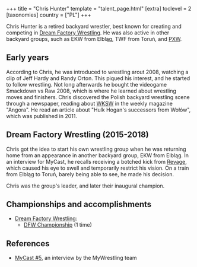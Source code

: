 +++
title = "Chris Hunter"
template = "talent_page.html"
[extra]
toclevel = 2
[taxonomies]
country = ["PL"]
+++

Chris Hunter is a retired backyard wrestler, best known for creating and competing in [Dream Factory Wrestling](@/o/dfw.md). He was also active in other backyard groups, such as EKW from Elbląg, TWF from Toruń, and [PXW](@/o/pxw.md).

## Early years

According to Chris, he was introduced to wrestling arout 2008, watching a clip of Jeff Hardy and Randy Orton. This piqued his interest, and he started to follow wrestling. Not long afterwards he bought the videogame Smackdown vs Raw 2008, which is where he learned about wrestling moves and finishers. Chris discovered the Polish backyard wrestling scene through a newspaper, reading about [WKSW](@/o/wksw.md) in the weekly magazine "Angora". He read an article about "Hulk Hogan's successors from Wołów", which was published in 2011.

## Dream Factory Wrestling (2015-2018)

Chris got the idea to start his own wrestling group when he was returning home from an appearance in another backyard group, EKW from Elbląg. In an interview for MyCast, he recalls receiving a botched kick from [Revage](@/w/rafael-kid.md), which caused his eye to swell and temporarily restrict his vision. On a train from Elbląg to Toruń, barely being able to see, he made his decision.

Chris was the group's leader, and later their inaugural champion.

## Championships and accomplishments

* [Dream Factory Wrestling](@/o/dfw.md):
  - [DFW Championship](@/c/dfw-championship.md) (1 time)

## References

* [MyCast #5](https://www.youtube.com/watch?v=PNifwMjQZWE), an interview by the MyWrestling team
